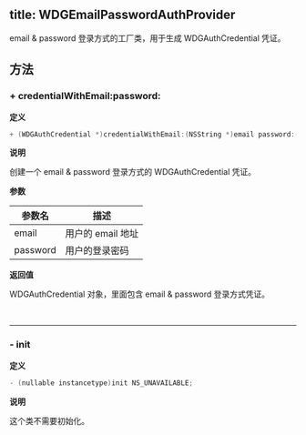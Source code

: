 title: WDGEmailPasswordAuthProvider
---

email & password 登录方式的工厂类，用于生成 WDGAuthCredential 凭证。

## 方法

### + credentialWithEmail:password:

**定义**

```objectivec
+ (WDGAuthCredential *)credentialWithEmail:(NSString *)email password:(NSString *)password
```

**说明**

创建一个 email & password 登录方式的 WDGAuthCredential 凭证。

**参数**

参数名 | 描述
--- | ---
email | 用户的 email 地址  
password | 用户的登录密码

**返回值**

WDGAuthCredential 对象，里面包含 email & password 登录方式凭证。

</br>

----
### - init

**定义**

```objectivec
- (nullable instancetype)init NS_UNAVAILABLE;
```

**说明**

这个类不需要初始化。

